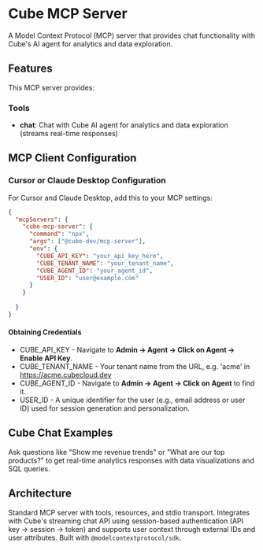 # Cube MCP Server

A Model Context Protocol (MCP) server that provides chat functionality with Cube's AI agent for analytics and data exploration.

## Features

This MCP server provides:

### Tools
- **chat**: Chat with Cube AI agent for analytics and data exploration (streams real-time responses)

## MCP Client Configuration

### Cursor or Claude Desktop Configuration

For Cursor and Claude Desktop, add this to your MCP settings:

```json
{
  "mcpServers": {
    "cube-mcp-server": {
      "command": "npx",
      "args": ["@cube-dev/mcp-server"],
      "env": {
        "CUBE_API_KEY": "your_api_key_here",
        "CUBE_TENANT_NAME": "your_tenant_name",
        "CUBE_AGENT_ID": "your_agent_id",
        "USER_ID": "user@example.com"
      }
    }
    
  }
}
```

#### Obtaining Credentials 

* CUBE_API_KEY - Navigate to **Admin -> Agent -> Click on Agent -> Enable API Key**.
* CUBE_TENANT_NAME - Your tenant name from the URL, e.g. 'acme' in https://acme.cubecloud.dev
* CUBE_AGENT_ID - Navigate to **Admin -> Agent -> Click on Agent** to find it.
* USER_ID - A unique identifier for the user (e.g., email address or user ID) used for session generation and personalization.

## Cube Chat Examples

Ask questions like "Show me revenue trends" or "What are our top products?" to get real-time analytics responses with data visualizations and SQL queries.

## Architecture

Standard MCP server with tools, resources, and stdio transport. Integrates with Cube's streaming chat API using session-based authentication (API key → session → token) and supports user context through external IDs and user attributes. Built with `@modelcontextprotocol/sdk`.
